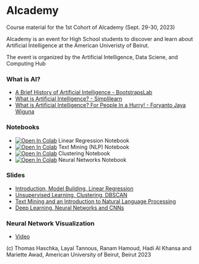 # AIcademy
Course material for the 1st Cohort of AIcademy (Sept. 29-30, 2023)

AIcademy is an event for High School students to discover
and learn about Artificial Intelligence at the American Univeristy of Beirut.

The event is organized by the Artificial Intelligence, Data Sciene, and Computing Hub

### What is AI? 
- [A Brief History of Artificial Intelligence - BootstrapsLab](https://www.youtube.com/watch?v=056v4OxKwlI)
- [What is Artificial Intelligence? - Simplilearn](https://www.youtube.com/watch?v=uMzUB89uSxU)
- [What is Artificial Intelligence? For People In a Hurry! - Foryanto Jaya Wiguna](https://www.youtube.com/watch?v=GzUU-72A98Y)
  
### Notebooks
- [![Open In Colab](https://colab.research.google.com/assets/colab-badge.svg)](https://colab.research.google.com/github/AI-DSCHubAUB/AIcademy/blob/main/notebooks/AUB_AI_linreg_model_build.ipynb#create=true) Linear Regression Notebook
- [![Open In Colab](https://colab.research.google.com/assets/colab-badge.svg)](https://colab.research.google.com/github/AI-DSCHubAUB/AIcademy/blob/main/notebooks/AUB_AI_text.ipynb#create=true) Text Mining (NLP) Notebook
- [![Open In Colab](https://colab.research.google.com/assets/colab-badge.svg)](https://colab.research.google.com/github/AI-DSCHubAUB/AIcademy/blob/main/notebooks/Unsupervised_Learning_Clustering_the_nocturnal_spring_weather_of_France.ipynb#create=true) Clustering Notebook
- [![Open In Colab](https://colab.research.google.com/assets/colab-badge.svg)](https://colab.research.google.com/github/AI-DSCHubAUB/AIcademy/blob/main/notebooks/AUB_AI.ipynb#create=true) Neural Networks Notebook

### Slides
- [Introduction, Model Building, Linear Regression](https://github.com/AI-DSCHubAUB/AIcademy/blob/main/slides/Introduction-Linear-Regression-and-Model-Building.pdf)
- [Unsupervised Learning, Clustering, DBSCAN](https://github.com/AI-DSCHubAUB/AIcademy/blob/main/slides/Clustering-with-DBSCAN.pdf)
- [Text Mining and an Introduction to Natural Language Processing](https://github.com/AI-DSCHubAUB/AIcademy/blob/main/slides/Text-Mining-and-NLP-introduction.pdf)
- [Deep Learning, Neural Networks and CNNs](https://github.com/AI-DSCHubAUB/AIcademy/blob/main/slides/Text-Mining-and-NLP-introduction.pdf)

### Neural Network Visualization
- [Video](https://github.com/AI-DSCHubAUB/AIcademy/blob/main/numbers.mov)


  
(c) Thomas Haschka, Layal Tannous, Ranam Hamoud, Hadi Al Khansa and Mariette Awad, American University of Beirut, Beirut 2023 




